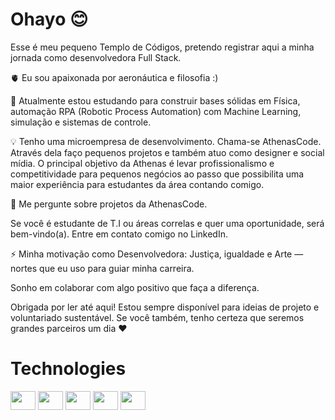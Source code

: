 
# Ohayo 😊

Esse é meu pequeno Templo de Códigos, pretendo registrar aqui a minha jornada como desenvolvedora Full Stack.

🫀 Eu sou apaixonada por aeronáutica e filosofia :)

🧠 Atualmente estou estudando para construir bases sólidas em Física, automação RPA (Robotic Process Automation) com Machine Learning, simulação e sistemas de controle. 

💡 Tenho uma microempresa de desenvolvimento. Chama-se AthenasCode. Através dela faço pequenos projetos e também atuo como designer e social mídia. O principal objetivo da Athenas é levar profissionalismo e competitividade para pequenos negócios ao passo que possibilita uma maior experiência para estudantes da área contando comigo.

💬 Me pergunte sobre projetos da AthenasCode.

Se você é estudante de T.I ou áreas correlas e quer uma oportunidade, será bem-vindo(a). Entre em contato comigo no LinkedIn.

⚡️ Minha motivação como Desenvolvedora: Justiça, igualdade e Arte — nortes que eu uso para guiar minha carreira. 

Sonho em colaborar com algo positivo que faça a diferença. 

Obrigada por ler até aqui! Estou sempre disponível para ideias de projeto e voluntariado sustentável. Se você também, tenho certeza que seremos grandes parceiros um dia ❤️

# Technologies

<div style="display: inline_block">
  
  <img aling=center height=30 width=40 src="https://cdn.jsdelivr.net/gh/devicons/devicon@latest/icons/python/python-original.svg" />
  
  <img aling=center height=30 width=40 src="https://cdn.jsdelivr.net/gh/devicons/devicon@latest/icons/php/php-original.svg" />

  <img aling=center height=30 width=40 src="https://cdn.jsdelivr.net/gh/devicons/devicon@latest/icons/javascript/javascript-original.svg" />

  <img aling=center height=30 width=40 src="https://cdn.jsdelivr.net/gh/devicons/devicon@latest/icons/java/java-original.svg" />
  
  <img aling=center height=30 width=40 src="https://cdn.jsdelivr.net/gh/devicons/devicon@latest/icons/selenium/selenium-original.svg" />
          
          
          
          
</div>
